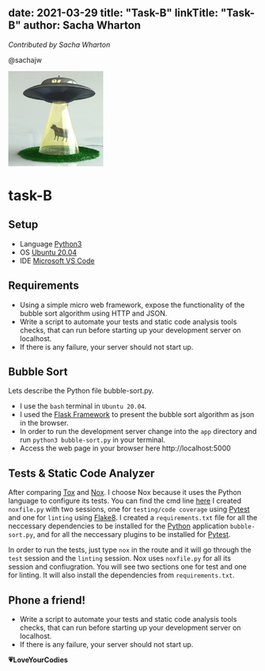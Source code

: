 date: 2021-03-29
title: "Task-B"
linkTitle: "Task-B"
author: Sacha Wharton
---

*Contributed by Sacha Wharton* 

@sachajw

<div>
<img src="./images/ufo-abduct-cow.jpg" alt="task-c" height="192px" width="192x" />
</div>
<p></p>

# task-B

## Setup
* Language [Python3](https://www.python.org/)
* OS [Ubuntu 20.04](https://ubuntu.com/)
* IDE [Microsoft VS Code](https://code.visualstudio.com/)

## Requirements
* Using a simple micro web framework, expose the functionality of the bubble sort algorithm using HTTP and JSON.
* Write a script to automate your tests and static code analysis tools checks, that can run before starting up your development server on localhost.
* If there is any failure, your server should not start up.

## Bubble Sort
Lets describe the Python file bubble-sort.py.

* I use the ```bash``` terminal in ```Ubuntu 20.04```.
* I used the [Flask Framework](https://flask.palletsprojects.com/en/1.1.x/) to present the bubble sort algorithm as json in the browser.
* In order to run the development server change into the ```app``` directory and run ```python3 bubble-sort.py``` in your terminal.
* Access the web page in your browser here http://localhost:5000

## Tests & Static Code Analyzer
After comparing [Tox](https://tox.readthedocs.io/en/latest/index.html) and [Nox](https://nox.thea.codes/en/stable/).
I choose Nox because it uses the Python language to configure its tests. You can find the cmd line [here](https://nox.thea.codes/en/stable/usage.html)
I created ```noxfile.py``` with two sessions, one for ```testing/code coverage``` using [Pytest](https://docs.pytest.org/en/stable/contents.html) and one for ```linting``` using [Flake8](https://flake8.pycqa.org/en/latest/). I created a ```requirements.txt``` file for all the neccessary dependencies to be installed for the [Python](https://www.python.org/) application ```bubble-sort.py```, and for all the neccessary plugins to be installed for [Pytest](https://docs.pytest.org/en/stable/contents.html).

In order to run the tests, just type ```nox``` in the route and it will go through the ```test``` session and the ```linting``` session.
Nox uses ```noxfile.py``` for all its session and confiugration. You will see two sections one for test and one for linting. 
It will also install the dependencies from ```requirements.txt```.

## Phone a friend!
* Write a script to automate your tests and static code analysis tools checks, that can run before starting up your development server on localhost.
* If there is any failure, your server should not start up.

**:heartpulse:LoveYourCodies**
